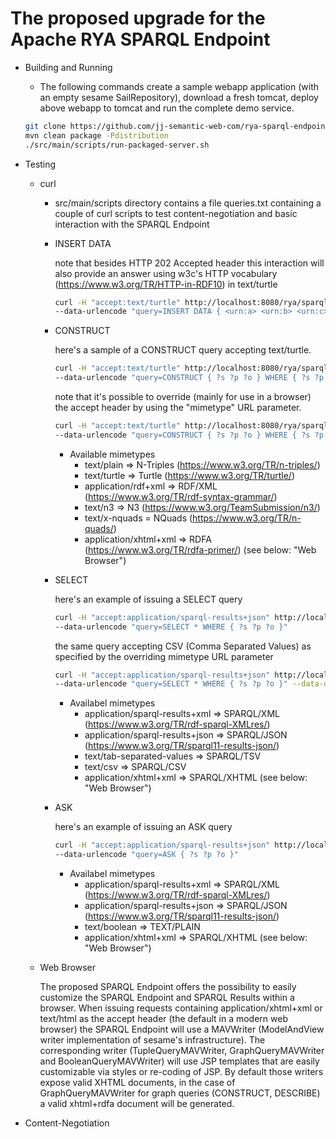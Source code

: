 # The proposed upgrade for the Apache RYA SPARQL Endpoint
* Building and Running 
  * The following commands create a sample webapp application (with an empty sesame SailRepository),
  download a fresh tomcat, deploy above webapp to tomcat and run the complete demo service.
  ```bash
  git clone https://github.com/jj-semantic-web-com/rya-sparql-endpoint.git
  mvn clean package -Pdistribution
  ./src/main/scripts/run-packaged-server.sh
  ```
* Testing 
  * curl
    * src/main/scripts directory contains a file queries.txt containing a couple of curl scripts to test
      content-negotiation and basic interaction with the SPARQL Endpoint
    * INSERT DATA

      note that besides HTTP 202 Accepted header this interaction will also provide an answer using w3c's HTTP vocabulary
      (https://www.w3.org/TR/HTTP-in-RDF10) in text/turtle
      ```bash
      curl -H "accept:text/turtle" http://localhost:8080/rya/sparql \
      --data-urlencode "query=INSERT DATA { <urn:a> <urn:b> <urn:c> }"
      ```
    * CONSTRUCT

      here's a sample of a CONSTRUCT query accepting text/turtle.
      ```bash
      curl -H "accept:text/turtle" http://localhost:8080/rya/sparql \
      --data-urlencode "query=CONSTRUCT { ?s ?p ?o } WHERE { ?s ?p ?o }"
      ```
      note that it's possible to override (mainly for use in a browser) the accept header by using the "mimetype" URL parameter.
      ```bash
      curl -H "accept:text/turtle" http://localhost:8080/rya/sparql \
      --data-urlencode "query=CONSTRUCT { ?s ?p ?o } WHERE { ?s ?p ?o }"
      ````
      * Available mimetypes
        * text/plain => N-Triples (https://www.w3.org/TR/n-triples/)
        * text/turtle => Turtle (https://www.w3.org/TR/turtle/)
        * application/rdf+xml => RDF/XML (https://www.w3.org/TR/rdf-syntax-grammar/)
        * text/n3 => N3 (https://www.w3.org/TeamSubmission/n3/)
        * text/x-nquads = NQuads (https://www.w3.org/TR/n-quads/)
        * application/xhtml+xml => RDFA (https://www.w3.org/TR/rdfa-primer/) (see below: "Web Browser")
        
    * SELECT
    
      here's an example of issuing a SELECT query
      ```bash
      curl -H "accept:application/sparql-results+json" http://localhost:8080/rya/sparql \
      --data-urlencode "query=SELECT * WHERE { ?s ?p ?o }"
      ```
      
      the same query accepting CSV (Comma Separated Values) as specified by the overriding mimetype URL parameter
      ```bash
      curl -H "accept:application/sparql-results+json" http://localhost:8080/rya/sparql \
      --data-urlencode "query=SELECT * WHERE { ?s ?p ?o }" --data-urlencode "mimetype=text/csv"
      ```
      * Availabel mimetypes
        * application/sparql-results+xml => SPARQL/XML (https://www.w3.org/TR/rdf-sparql-XMLres/)
        * application/sparql-results+json => SPARQL/JSON (https://www.w3.org/TR/sparql11-results-json/)
        * text/tab-separated-values => SPARQL/TSV 
        * text/csv => SPARQL/CSV
        * application/xhtml+xml => SPARQL/XHTML (see below: "Web Browser")

    * ASK
    
      here's an example of issuing an ASK query
      ```bash
      curl -H "accept:application/sparql-results+json" http://localhost:8080/rya/sparql \
      --data-urlencode "query=ASK { ?s ?p ?o }"
      ```
      * Availabel mimetypes
        * application/sparql-results+xml => SPARQL/XML (https://www.w3.org/TR/rdf-sparql-XMLres/)
        * application/sparql-results+json => SPARQL/JSON (https://www.w3.org/TR/sparql11-results-json/)
        * text/boolean => TEXT/PLAIN
        * application/xhtml+xml => SPARQL/XHTML (see below: "Web Browser")
        
  * Web Browser
  
    The proposed SPARQL Endpoint offers the possibility to easily customize the SPARQL Endpoint and SPARQL Results within a browser. When issuing requests containing application/xhtml+xml or text/html as the accept header (the default in a modern web browser) the SPARQL Endpoint will use a MAVWriter (ModelAndView writer implementation of sesame's infrastructure). The corresponding writer (TupleQueryMAVWriter, GraphQueryMAVWriter and BooleanQueryMAVWriter) will use JSP templates that are easily customizable via styles or re-coding of JSP. By default those writers expose valid XHTML documents, in the case of GraphQueryMAVWriter for graph queries (CONSTRUCT, DESCRIBE) a valid xhtml+rdfa document will be generated.
    
* Content-Negotiation
